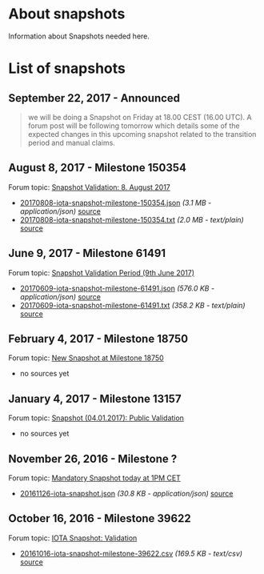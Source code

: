 <!-- TITLE: Snapshots -->
<!-- SUBTITLE: IOTA Snapshots -->
# About snapshots
Information about Snapshots needed here.
# List of snapshots
## September 22, 2017 - Announced
> we will be doing a Snapshot on Friday at 18.00 CEST (16.00 UTC). A forum post will be following tomorrow which details some of the expected changes in this upcoming snapshot related to the transition period and manual claims.

## August 8, 2017 - Milestone 150354
Forum topic: [Snapshot Validation: 8. August 2017](https://forum.iota.org/t/snapshot-validation-8-august-2017/3333)
* [20170808-iota-snapshot-milestone-150354.json](/uploads/dev-snapshot/20170808-iota-snapshot-milestone-150354.json) *(3.1 MB - application/json)* [source](https://ipfs.io/ipfs/QmRwdX9mwYof1qkMbQgphnsh9kr32itmTtohusWYH1menV)
* [20170808-iota-snapshot-milestone-150354.txt](/uploads/dev-snapshot/20170808-iota-snapshot-milestone-150354.txt) *(2.0 MB - text/plain)* [source](https://gist.github.com/Come-from-Beyond/edf35b7b3d715794971efb0f23bf6025)

## June 9, 2017 - Milestone 61491
Forum topic: [Snapshot Validation Period (9th June 2017)](https://forum.iota.org/t/snapshot-validation-period-9th-june-2017/1497)
* [20170609-iota-snapshot-milestone-61491.json](/uploads/dev-snapshot/20170609-iota-snapshot-milestone-61491.json) *(576.0 KB - application/json)* [source](https://gist.github.com/domschiener/ac11dd4481f940856f07ecf4f2a6b5b9)
* [20170609-iota-snapshot-milestone-61491.txt](/uploads/dev-snapshot/20170609-iota-snapshot-milestone-61491.txt) *(358.2 KB - text/plain)* [source](https://gist.github.com/Come-from-Beyond/4480f93e7e11bb155eb390a1a46fa91a)

## February 4, 2017 - Milestone 18750
Forum topic: [New Snapshot at Milestone 18750](https://forum.iota.org/t/new-snapshot-at-milestone-18750/1154)
* no sources yet

## January 4, 2017 - Milestone 13157
Forum topic: [Snapshot (04.01.2017): Public Validation](https://forum.iota.org/t/new-snapshot-04-01-2017-public-validation/1108)
* no sources yet

## November 26, 2016 - Milestone ?
Forum topic: [Mandatory Snapshot today at 1PM CET](https://forum.iota.org/t/mandatory-snapshot-today-at-1pm-cet/1050)
* [20161126-iota-snapshot.json](/uploads/dev-snapshot/20161126-iota-snapshot.json) *(30.8 KB - application/json)* [source](https://gist.github.com/domschiener/e47d3579f8e01f7315c2a2435782c5e4)

## October 16, 2016 - Milestone 39622
Forum topic: [IOTA Snapshot: Validation](https://forum.iota.org/t/iota-snapshot-validation/965)
* [20161016-iota-snapshot-milestone-39622.csv](/uploads/dev-snapshot/20161016-iota-snapshot-milestone-39622.csv) *(169.5 KB - text/csv)* [source](https://github.com/domschiener/snapshot/blob/master/snapshot.csv)